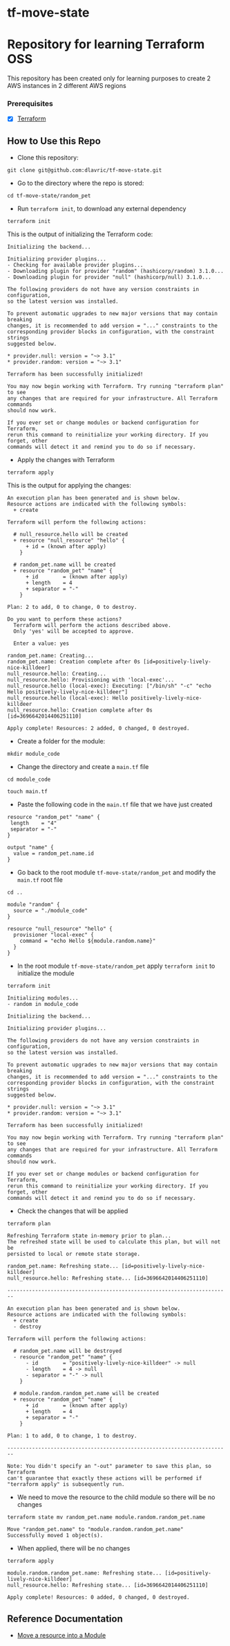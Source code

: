 # tf-move-state

# Repository for learning Terraform OSS
This repository has been created only for learning purposes to create 2 AWS instances in 2 different AWS regions

### Prerequisites

- [X] [Terraform](https://www.terraform.io/downloads)

## How to Use this Repo

- Clone this repository:
```shell
git clone git@github.com:dlavric/tf-move-state.git
```

- Go to the directory where the repo is stored:
```shell
cd tf-move-state/random_pet
```

- Run `terraform init`, to download any external dependency
```shell
terraform init
```


This is the output of initializing the Terraform code:
```shell
Initializing the backend...

Initializing provider plugins...
- Checking for available provider plugins...
- Downloading plugin for provider "random" (hashicorp/random) 3.1.0...
- Downloading plugin for provider "null" (hashicorp/null) 3.1.0...

The following providers do not have any version constraints in configuration,
so the latest version was installed.

To prevent automatic upgrades to new major versions that may contain breaking
changes, it is recommended to add version = "..." constraints to the
corresponding provider blocks in configuration, with the constraint strings
suggested below.

* provider.null: version = "~> 3.1"
* provider.random: version = "~> 3.1"

Terraform has been successfully initialized!

You may now begin working with Terraform. Try running "terraform plan" to see
any changes that are required for your infrastructure. All Terraform commands
should now work.

If you ever set or change modules or backend configuration for Terraform,
rerun this command to reinitialize your working directory. If you forget, other
commands will detect it and remind you to do so if necessary.
```

- Apply the changes with Terraform
```shell
terraform apply
```

This is the output for applying the changes:
```shell
An execution plan has been generated and is shown below.
Resource actions are indicated with the following symbols:
  + create

Terraform will perform the following actions:

  # null_resource.hello will be created
  + resource "null_resource" "hello" {
      + id = (known after apply)
    }

  # random_pet.name will be created
  + resource "random_pet" "name" {
      + id        = (known after apply)
      + length    = 4
      + separator = "-"
    }

Plan: 2 to add, 0 to change, 0 to destroy.

Do you want to perform these actions?
  Terraform will perform the actions described above.
  Only 'yes' will be accepted to approve.

  Enter a value: yes

random_pet.name: Creating...
random_pet.name: Creation complete after 0s [id=positively-lively-nice-killdeer]
null_resource.hello: Creating...
null_resource.hello: Provisioning with 'local-exec'...
null_resource.hello (local-exec): Executing: ["/bin/sh" "-c" "echo Hello positively-lively-nice-killdeer"]
null_resource.hello (local-exec): Hello positively-lively-nice-killdeer
null_resource.hello: Creation complete after 0s [id=3696642014406251110]

Apply complete! Resources: 2 added, 0 changed, 0 destroyed.
```

- Create a folder for the module:
```shell
mkdir module_code
```

- Change the directory and create a `main.tf` file 
```shell
cd module_code

touch main.tf
```

- Paste the following code in the `main.tf` file that we have just created
```shell
resource "random_pet" "name" {
 length    = "4"
 separator = "-"
}

output "name" {
  value = random_pet.name.id
}
```

- Go back to the root module `tf-move-state/random_pet` and modify the `main.tf` root file
```shell
cd ..
```

```shell
module "random" {
  source = "./module_code"
}

resource "null_resource" "hello" {
  provisioner "local-exec" {
    command = "echo Hello ${module.random.name}"
  }
}
```

- In the root module `tf-move-state/random_pet` apply `terraform init` to initialize the module
```shell
terraform init

Initializing modules...
- random in module_code

Initializing the backend...

Initializing provider plugins...

The following providers do not have any version constraints in configuration,
so the latest version was installed.

To prevent automatic upgrades to new major versions that may contain breaking
changes, it is recommended to add version = "..." constraints to the
corresponding provider blocks in configuration, with the constraint strings
suggested below.

* provider.null: version = "~> 3.1"
* provider.random: version = "~> 3.1"

Terraform has been successfully initialized!

You may now begin working with Terraform. Try running "terraform plan" to see
any changes that are required for your infrastructure. All Terraform commands
should now work.

If you ever set or change modules or backend configuration for Terraform,
rerun this command to reinitialize your working directory. If you forget, other
commands will detect it and remind you to do so if necessary.
```

- Check the changes that will be applied
```shell 
terraform plan

Refreshing Terraform state in-memory prior to plan...
The refreshed state will be used to calculate this plan, but will not be
persisted to local or remote state storage.

random_pet.name: Refreshing state... [id=positively-lively-nice-killdeer]
null_resource.hello: Refreshing state... [id=3696642014406251110]

------------------------------------------------------------------------

An execution plan has been generated and is shown below.
Resource actions are indicated with the following symbols:
  + create
  - destroy

Terraform will perform the following actions:

  # random_pet.name will be destroyed
  - resource "random_pet" "name" {
      - id        = "positively-lively-nice-killdeer" -> null
      - length    = 4 -> null
      - separator = "-" -> null
    }

  # module.random.random_pet.name will be created
  + resource "random_pet" "name" {
      + id        = (known after apply)
      + length    = 4
      + separator = "-"
    }

Plan: 1 to add, 0 to change, 1 to destroy.

------------------------------------------------------------------------

Note: You didn't specify an "-out" parameter to save this plan, so Terraform
can't guarantee that exactly these actions will be performed if
"terraform apply" is subsequently run.
```

- We need to move the resource to the child module so there will be no changes
```shell
terraform state mv random_pet.name module.random.random_pet.name

Move "random_pet.name" to "module.random.random_pet.name"
Successfully moved 1 object(s).
```

- When applied, there will be no changes
```
terraform apply

module.random.random_pet.name: Refreshing state... [id=positively-lively-nice-killdeer]
null_resource.hello: Refreshing state... [id=3696642014406251110]

Apply complete! Resources: 0 added, 0 changed, 0 destroyed.
```

## Reference Documentation

- [Move a resource into a Module](https://www.terraform.io/cli/commands/state/mv#example-move-a-resource-into-a-module)
